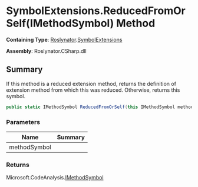 # SymbolExtensions\.ReducedFromOrSelf\(IMethodSymbol\) Method

**Containing Type**: [Roslynator](../../README.md)\.[SymbolExtensions](../README.md)

**Assembly**: Roslynator\.CSharp\.dll

## Summary

If this method is a reduced extension method, returns the definition of extension method from which this was reduced\. Otherwise, returns this symbol\.

```csharp
public static IMethodSymbol ReducedFromOrSelf(this IMethodSymbol methodSymbol)
```

### Parameters

| Name | Summary |
| ---- | ------- |
| methodSymbol | |

### Returns

Microsoft\.CodeAnalysis\.[IMethodSymbol](https://docs.microsoft.com/en-us/dotnet/api/microsoft.codeanalysis.imethodsymbol)

